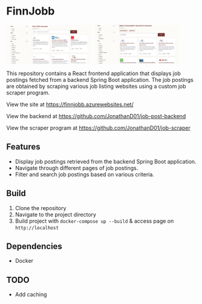 # FinnJobb

<img src="./graphics/localhost_jobposts_1.png" width="45%"></img> <img src="./graphics/localhost_jobposts_2.png" width="45%"></img>

This repository contains a React frontend application that displays job postings fetched from a backend Spring Boot application. The job postings are obtained by scraping various job listing websites using a custom job scraper program.

View the site at https://finnjobb.azurewebsites.net/

View the backend at https://github.com/JonathanD01/job-post-backend

View the scraper program at https://github.com/JonathanD01/job-scraper

## Features
- Display job postings retrieved from the backend Spring Boot application.
- Navigate through different pages of job postings.
- Filter and search job postings based on various criteria.

## Build
1. Clone the repository
2. Navigate to the project directory
3. Build project with `docker-compose up --build` & access page on `http://localhost`

## Dependencies
- Docker

## TODO
- Add caching
